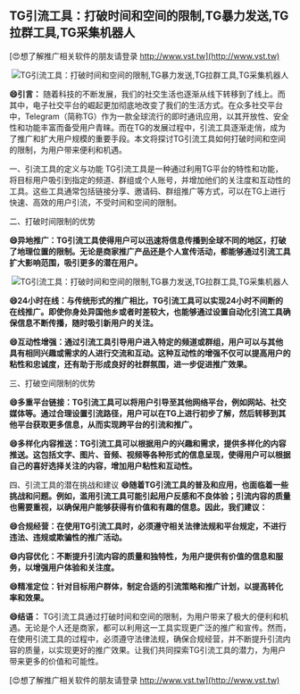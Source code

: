 ## **TG引流工具：打破时间和空间的限制,TG暴力发送,TG拉群工具,TG采集机器人**

[😍想了解推广相关软件的朋友请登录 http://www.vst.tw](http://www.vst.tw)

 <center><img src="https://vst.tw/MP4/tuiguang/png/0.png" alt="TG引流工具：打破时间和空间的限制,TG暴力发送,TG拉群工具,TG采集机器人"></center>

**😄引言：**
随着科技的不断发展，我们的社交生活也逐渐从线下转移到了线上。而其中，电子社交平台的崛起更加彻底地改变了我们的生活方式。在众多社交平台中，Telegram（简称TG）作为一款全球流行的即时通讯应用，以其开放性、安全性和功能丰富而备受用户青睐。而在TG的发展过程中，引流工具逐渐走俏，成为了推广和扩大用户规模的重要手段。本文将探讨TG引流工具如何打破时间和空间的限制，为用户带来便利和机遇。

一、引流工具的定义与功能
TG引流工具是一种通过利用TG平台的特性和功能，将目标用户吸引到指定的频道、群组或个人账号，并增加他们的关注度和互动性的工具。这些工具通常包括链接分享、邀请码、群组推广等方式，可以在TG上进行快速、高效的用户引流，不受时间和空间的限制。

二、打破时间限制的优势

**😄异地推广：TG引流工具使得用户可以迅速将信息传播到全球不同的地区，打破了地理位置的限制。无论是商家推广产品还是个人宣传活动，都能够通过引流工具扩大影响范围，吸引更多的潜在用户。**

 <center><img src="https://vst.tw/MP4/tuiguang/png/1.png" alt="TG引流工具：打破时间和空间的限制,TG暴力发送,TG拉群工具,TG采集机器人"></center>

**😄24小时在线：与传统形式的推广相比，TG引流工具可以实现24小时不间断的在线推广。即使你身处异国他乡或者时差较大，也能够通过设置自动化引流工具确保信息不断传播，随时吸引新用户的关注。**

**😄互动性增强：通过引流工具引导用户进入特定的频道或群组，用户可以与其他具有相同兴趣或需求的人进行交流和互动。这种互动性的增强不仅可以提高用户的粘性和忠诚度，还有助于形成良好的社群氛围，进一步促进推广效果。**

三、打破空间限制的优势

**😄多重平台链接：TG引流工具可以将用户引导至其他网络平台，例如网站、社交媒体等。通过合理设置引流路径，用户可以在TG上进行初步了解，然后转移到其他平台获取更多信息，从而实现跨平台的引流和推广。**

**😄多样化内容推送：TG引流工具可以根据用户的兴趣和需求，提供多样化的内容推送。这包括文字、图片、音频、视频等各种形式的信息呈现，使得用户可以根据自己的喜好选择关注的内容，增加用户粘性和互动性。**

四、引流工具的潜在挑战和建议
**😄随着TG引流工具的普及和应用，也面临着一些挑战和问题。例如，滥用引流工具可能引起用户反感和不良体验；引流内容的质量也需要重视，以确保用户能够获得有价值和有趣的信息。因此，我们建议：**

**😄合规经营：在使用TG引流工具时，必须遵守相关法律法规和平台规定，不进行违法、违规或欺骗性的推广活动。**

**😄内容优化：不断提升引流内容的质量和独特性，为用户提供有价值的信息和服务，以增强用户体验和关注度。**

**😄精准定位：针对目标用户群体，制定合适的引流策略和推广计划，以提高转化率和效果。**

**😄结语：**
TG引流工具通过打破时间和空间的限制，为用户带来了极大的便利和机遇。无论是个人还是商家，都可以利用这一工具实现更广泛的推广和宣传。然而，在使用引流工具的过程中，必须遵守法律法规，确保合规经营，并不断提升引流内容的质量，以实现更好的推广效果。让我们共同探索TG引流工具的潜力，为用户带来更多的价值和可能性。

[😍想了解推广相关软件的朋友请登录 http://www.vst.tw](http://www.vst.tw)



